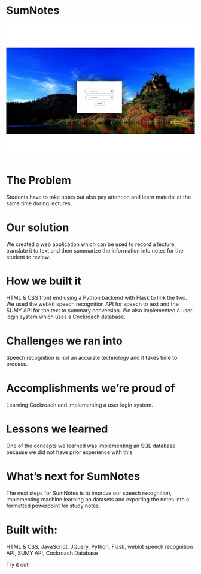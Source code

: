 # SumNotes

![s1](s1.jpg)

# The Problem

Students have to take notes but also pay attention and learn material at the same time during lectures.

# Our solution

We created a web application which can be used to record a lecture, translate it to text and then summarize the information into notes for the student to review.

# How we built it

HTML & CSS front end using a Python backend with Flask to link the two. We used the webkit speech recognition API for speech to text and the SUMY API for the text to summary conversion. We also implemented a user login system which uses a Cockroach database.

# Challenges we ran into

Speech recognition is not an accurate technology and it takes time to process.

# Accomplishments we’re proud of

Learning Cockroach and implementing a user login system.

# Lessons we learned

One of the concepts we learned was implementing an SQL database because we did not have prior experience with this.

# What’s next for SumNotes

The next steps for SumNotes is to improve our speech recognition, implementing machine learning on datasets and exporting the notes into a formatted powerpoint for study notes.

# Built with:

HTML & CSS, JavaScript, JQuery, Python, Flask, webkit speech recognition API, SUMY API, Cockroach Database

Try it out!
